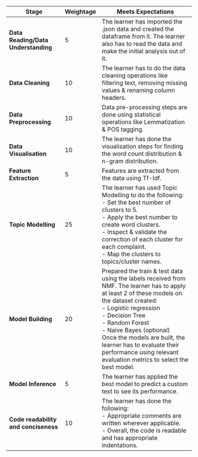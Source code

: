 | **Stage**                     | **Weightage** | **Meets Expectations**                                                                                                                                                     |
|------------------------------|--------------|----------------------------------------------------------------------------------------------------------------------------------------------------------------------------|
| **Data Reading/Data Understanding** | 5            | The learner has imported the .json data and created the dataframe from it. The learner also has to read the data and make the initial analysis out of it.                  |
| **Data Cleaning**             | 10           | The learner has to do the data cleaning operations like filtering text, removing missing values & renaming column headers.                                                  |
| **Data Preprocessing**        | 10           | Data pre-processing steps are done using statistical operations like Lemmatization & POS tagging.                                     |
| **Data Visualisation**        | 10           | The learner has done the visualisation steps for finding the word count distribution & n-gram distribution.                                                                |
| **Feature Extraction**        | 5            | Features are extracted from the data using Tf-Idf.                                                                                                                          |
| **Topic Modelling**           | 25           | The learner has used Topic Modelling to do the following: <br> - Set the best number of clusters to 5. <br> - Apply the best number to create word clusters. <br> - Inspect & validate the correction of each cluster for each complaint. <br> - Map the clusters to topics/cluster names. |
| **Model Building**            | 20           | Prepared the train & test data using the labels received from NMF. The learner has to apply at least 2 of these models on the dataset created: <br> - Logistic regression <br> - Decision Tree <br> - Random Forest <br> - Naive Bayes (optional) <br> Once the models are built, the learner has to evaluate their performance using relevant evaluation metrics to select the best model. |
| **Model Inference**           | 5            | The learner has applied the best model to predict a custom text to see its performance.                                             |
| **Code readability and conciseness** | 10           | The learner has done the following: <br> - Appropriate comments are written wherever applicable. <br> - Overall, the code is readable and has appropriate indentations.    |

